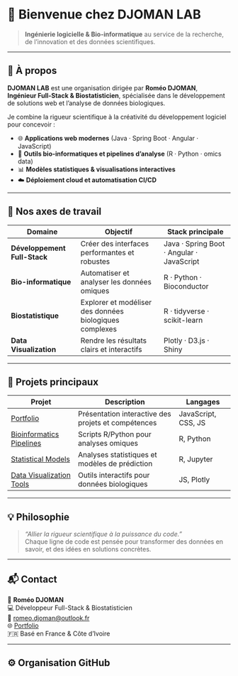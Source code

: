 # 👋 Bienvenue chez **DJOMAN LAB**

> **Ingénierie logicielle & Bio-informatique** au service de la recherche, de l’innovation et des données scientifiques.

---

## 🧠 À propos

**DJOMAN LAB** est une organisation dirigée par **Roméo DJOMAN**,  
**Ingénieur Full-Stack & Biostatisticien**, spécialisée dans le développement de solutions web et l’analyse de données biologiques.

Je combine la rigueur scientifique à la créativité du développement logiciel pour concevoir :
- 🌐 **Applications web modernes** (Java · Spring Boot · Angular · JavaScript)
- 🧬 **Outils bio-informatiques et pipelines d’analyse** (R · Python · omics data)
- 📊 **Modèles statistiques & visualisations interactives**
- ☁️ **Déploiement cloud et automatisation CI/CD**

---

## 🚀 Nos axes de travail

| Domaine | Objectif | Stack principale |
|----------|-----------|------------------|
| **Développement Full-Stack** | Créer des interfaces performantes et robustes | Java · Spring Boot · Angular · JavaScript |
| **Bio-informatique** | Automatiser et analyser les données omiques | R · Python · Bioconductor |
| **Biostatistique** | Explorer et modéliser des données biologiques complexes | R · tidyverse · scikit-learn |
| **Data Visualization** | Rendre les résultats clairs et interactifs | Plotly · D3.js · Shiny |

---

## 🧩 Projets principaux

| Projet | Description | Langages |
|--------|--------------|-----------|
| [Portfolio](https://djoman-lab.github.io/portfolio) | Présentation interactive des projets et compétences | JavaScript, CSS, JS |
| [Bioinformatics Pipelines](https://github.com/djoman-lab/bioinformatics-pipelines) | Scripts R/Python pour analyses omiques | R, Python |
| [Statistical Models](https://github.com/djoman-lab/statistical-models) | Analyses statistiques et modèles de prédiction | R, Jupyter |
| [Data Visualization Tools](https://github.com/djoman-lab/data-visualization-tools) | Outils interactifs pour données biologiques | JS, Plotly |

---

## 💡 Philosophie

> _“Allier la rigueur scientifique à la puissance du code.”_  
> Chaque ligne de code est pensée pour transformer des données en savoir, et des idées en solutions concrètes.

---

## 📬 Contact

👤 **Roméo DJOMAN**  
💻 Développeur Full-Stack & Biostatisticien  
📧 [romeo.djoman@outlook.fr](mailto:romeo.djoman@outlook.fr)  
🌐 [Portfolio](https://djoman-lab.github.io/portfolio)  
🇫🇷 Basé en France & Côte d’Ivoire  

---

## ⚙️ Organisation GitHub

